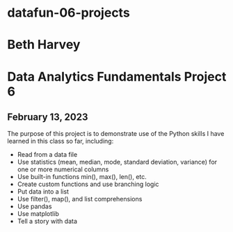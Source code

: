 # datafun-06-projects
# Beth Harvey
# Data Analytics Fundamentals Project 6
## February 13, 2023

The purpose of this project is to demonstrate use of the Python skills
I have learned in this class so far, including:
* Read from a data file
* Use statistics (mean, median, mode, standard deviation, variance) for 
one or more numerical columns
* Use built-in functions min(), max(), len(), etc.
* Create custom functions and use branching logic
* Put data into a list
* Use filter(), map(), and list comprehensions
* Use pandas
* Use matplotlib
* Tell a story with data